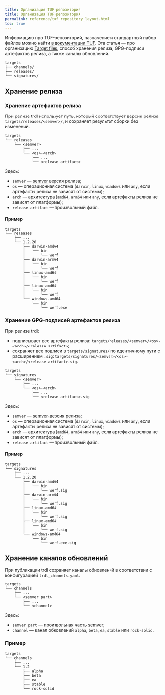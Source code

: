 ```yaml
---
title: Организация TUF-репозитория
title: Организация TUF-репозитория
permalink: reference/tuf_repository_layout.html
toc: true
---
```


Информацию про TUF-репозиторий, назначение и стандартный набор файлов можно найти [в документации TUF](https://theupdateframework.github.io/specification/latest/#the-repository). Эта статья — про организацию [Target files](https://theupdateframework.github.io/specification/latest/#target-files), способ хранения релиза, GPG-подписи артефактов релиза, а также каналы обновлений.

```
targets
├── channels/
├── releases/
└── signatures/
```

## Хранение релиза

### Хранение артефактов релиза

При релизе trdl использует путь, который соответствует версии релиза `targets/releases/<semver>/`, и сохраняет результат сборки без изменений.

```
targets
└── releases
    └── <semver>
        ├── ...
        └── <os>-<arch>
            ├── ...
            └── <release artifact>
```

Здесь:

- `semver` — [semver](https://semver.org/lang/ru) версия релиза;
- `os` — операционная система (`darwin`, `linux`, `windows` или `any`, если артефакты релиза не зависят от системы);
- `arch` — архитектура (`amd64`, `arm64` или `any`, если артефакты релиза не зависят от платформы);
- `release artifact` — произвольный файл.

#### Пример

```
targets
└── releases
    ├── ...
    └── 1.2.20
        ├── darwin-amd64
        │   └── bin
        │       └── werf
        ├── darwin-arm64
        │   └── bin
        │       └── werf
        ├── linux-amd64
        │   └── bin
        │       └── werf
        ├── linux-amd64
        │   └── bin
        │       └── werf
        └── windows-amd64
            └── bin
                └── werf.exe
```

### Хранение GPG-подписей артефактов релиза

При релизе trdl:
* подписывает все артефакты релиза: `targets/releases/<semver>/<os>-<arch>/<release artifact>`;
* сохраняет все подписи в `targets/signatures/` по идентичному пути с расширением `.sig`: `targets/signatures/<semver>/<os>-<arch>/<release artifact>.sig`.

```
targets
└── signatures
    └── <semver>
        ├── ...
        └── <os>-<arch>
            ├── ...
            └── <release artifact>.sig
```

Здесь:

- `semver` — [semver-версия](https://semver.org/lang/ru) релиза;
- `os` — операционная система (`darwin`, `linux`, `windows` или `any`, если артефакты релиза не зависят от системы);
- `arch` — архитектура (`amd64`, `arm64` или `any`, если артефакты релиза не зависят от платформы);
- `release artifact` — произвольный файл.

#### Пример

```
targets
└── signatures
    ├── ...
    └── 1.2.20
        ├── darwin-amd64
        │   └── bin
        │       └── werf.sig
        ├── darwin-arm64
        │   └── bin
        │       └── werf.sig
        ├── linux-amd64
        │   └── bin
        │       └── werf.sig
        ├── linux-amd64
        │   └── bin
        │       └── werf.sig
        └── windows-amd64
            └── bin
                └── werf.exe.sig
```

## Хранение каналов обновлений

При публикации trdl сохраняет каналы обновлений в соответствии с конфигурацией `trdl_channels.yaml`.

```
targets
└── channels
    ├── ...
    └── <semver part>
        ├── ...
        └── <channel>
```

Здесь:

- `semver part` — произвольная часть [semver](https://semver.org/lang/ru);
- `channel` — канал обновлений `alpha`, `beta`, `ea`, `stable` или `rock-solid`.

### Пример

```
targets
└── channels
    ├── ...
    └── 1.2
        ├── alpha
        ├── beta
        ├── ea
        ├── stable
        └── rock-solid
```
